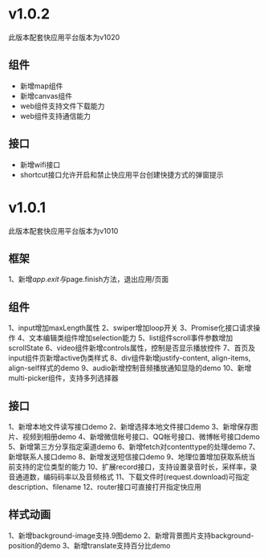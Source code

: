 # v1.0.2
此版本配套快应用平台版本为v1020
## 组件
* 新增map组件
* 新增canvas组件
* web组件支持文件下载能力
* web组件支持通信能力

## 接口
* 新增wifi接口
* shortcut接口允许开启和禁止快应用平台创建快捷方式的弹窗提示

# v1.0.1
此版本配套快应用平台版本为v1010
## 框架
1、新增$app.exit与$page.finish方法，退出应用/页面
## 组件
1、input增加maxLength属性
2、swiper增加loop开关
3、Promise化接口请求操作
4、文本编辑类组件增加selection能力
5、list组件scroll事件参数增加scrollState
6、video组件新增controls属性，控制是否显示播放控件
7、首页及input组件页新增active伪类样式
8、div组件新增justify-content, align-items, align-self样式的demo
9、audio新增控制音频播放通知显隐的demo
10、新增multi-picker组件，支持多列选择器
## 接口
1、新增本地文件读写接口demo
2、新增选择本地文件接口demo
3、新增保存图片、视频到相册demo
4、新增微信帐号接口、QQ帐号接口、微博帐号接口demo
5、新增第三方分享指定渠道demo
6、新增fetch对contenttype的处理demo
7、新增联系人接口demo
8、新增发送短信接口demo
9、地理位置增加获取系统当前支持的定位类型的能力
10、扩展record接口，支持设置录音时长，采样率，录音通道数，编码码率以及音频格式
11、下载文件时(request.download)可指定description、filename
12、router接口可直接打开指定快应用
## 样式动画
1、新增background-image支持.9图demo
2、新增背景图片支持background-position的demo
3、新增translate支持百分比demo
